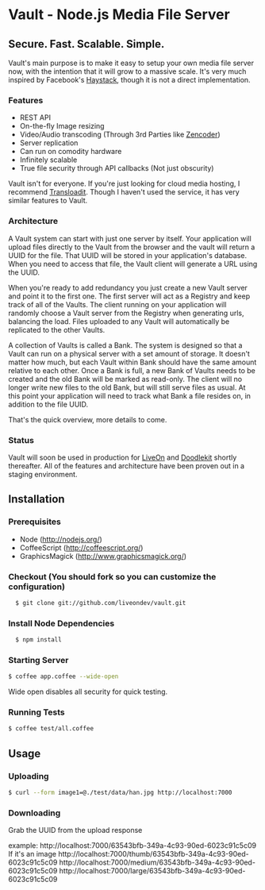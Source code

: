 # Vault - Node.js Media File Server
## Secure. Fast. Scalable. Simple.

Vault's main purpose is to make it easy to setup your own media file server now, with the intention that it will grow to a massive scale. It's very much inspired 
by Facebook's [Haystack](http://static.usenix.org/event/osdi10/tech/full_papers/Beaver.pdf), though it is not a direct implementation.  

### Features
- REST API
- On-the-fly Image resizing
- Video/Audio transcoding (Through 3rd Parties like [Zencoder](http://zencoder.com))
- Server replication
- Can run on comodity hardware
- Infinitely scalable
- True file security through API callbacks (Not just obscurity)

Vault isn't for everyone. If you're just looking for cloud media hosting, I recommend [Transloadit](https://transloadit.com/).  Though I haven't used the service, it has very similar features to Vault.

### Architecture

A Vault system can start with just one server by itself.  Your application will upload files directly to the Vault from the browser and the vault will return a UUID for the file.  That UUID will be stored in your application's database.  When you need to access that file, the Vault client will generate a URL using the UUID.   

When you're ready to add redundancy you just create a new Vault server and point it to the first one.  The first server will act as a Registry and keep track of all of the Vaults.  The client running on your application will randomly choose a Vault server from the Registry when generating urls, balancing the load.  Files uploaded to any Vault will automatically be replicated to the other Vaults. 

A collection of Vaults is called a Bank. The system is designed so that a Vault can run on a physical server with a set amount of storage.  It doesn't matter how much, but each Vault within Bank should have the same amount relative to each other.  Once a Bank is full, a new Bank of Vaults needs to be created and the old Bank will be marked as read-only.  The client will no longer write new files to the old Bank, but will still serve files as usual.  At this point your application will need to track what Bank a file resides on, in addition to the file UUID.  

That's the quick overview, more details to come. 

### Status

Vault will soon be used in production for [LiveOn](http://www.liveon.com) and [Doodlekit](http://doodlekit.com) shortly thereafter.  All of the features and architecture have been proven out in a staging environment.  

## Installation

### Prerequisites
- Node (http://nodejs.org/)
- CoffeeScript (http://coffeescript.org/)
- GraphicsMagick (http://www.graphicsmagick.org/)

### Checkout (You should fork so you can customize the configuration)
``` bash
  $ git clone git://github.com/liveondev/vault.git
```

### Install Node Dependencies
``` bash
  $ npm install
```

### Starting Server
``` bash
$ coffee app.coffee --wide-open
```
Wide open disables all security for quick testing.

### Running Tests
``` bash
$ coffee test/all.coffee
```

## Usage

### Uploading
``` bash
$ curl --form image1=@./test/data/han.jpg http://localhost:7000
```

### Downloading
Grab the UUID from the upload response 

example:
  http://localhost:7000/63543bfb-349a-4c93-90ed-6023c91c5c09
If it's an image
  http://localhost:7000/thumb/63543bfb-349a-4c93-90ed-6023c91c5c09
  http://localhost:7000/medium/63543bfb-349a-4c93-90ed-6023c91c5c09
  http://localhost:7000/large/63543bfb-349a-4c93-90ed-6023c91c5c09


